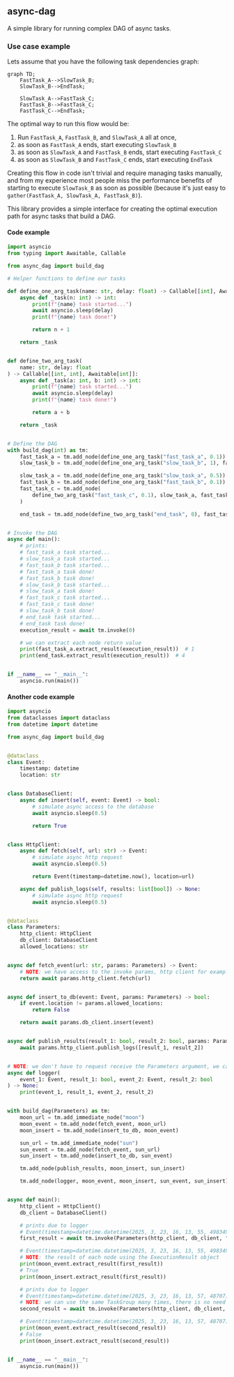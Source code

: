 async-dag
---
A simple library for running complex DAG of async tasks.

### Use case example

Lets assume that you have the following task dependencies graph:
```mermaid
graph TD;
    FastTask_A-->SlowTask_B;
    SlowTask_B-->EndTask;

    SlowTask_A-->FastTask_C;
    FastTask_B-->FastTask_C;
    FastTask_C-->EndTask;
```

The optimal way to run this flow would be:

1) Run `FastTask_A`, `FastTask_B`, and `SlowTask_A` all at once,
2) as soon as `FastTask_A` ends, start executing `SlowTask_B`
3) as soon as `SlowTask_A` and `FastTask_B` ends, start executing `FastTask_C`
4) as soon as `SlowTask_B` and `FastTask_C` ends, start executing `EndTask`

Creating this flow in code isn't trivial and require managing tasks manually, and from my experience most people miss the performance benefits of starting to execute `SlowTask_B` as soon as possible
(because it's just easy to `gather(FastTask_A, SlowTask_A, FastTask_B)`).

This library provides a simple interface for creating the optimal execution path for async tasks that build a DAG.

#### Code example
```python
import asyncio
from typing import Awaitable, Callable

from async_dag import build_dag

# Helper functions to define our tasks

def define_one_arg_task(name: str, delay: float) -> Callable[[int], Awaitable[int]]:
    async def _task(n: int) -> int:
        print(f"{name} task started...")
        await asyncio.sleep(delay)
        print(f"{name} task done!")

        return n + 1

    return _task


def define_two_arg_task(
    name: str, delay: float
) -> Callable[[int, int], Awaitable[int]]:
    async def _task(a: int, b: int) -> int:
        print(f"{name} task started...")
        await asyncio.sleep(delay)
        print(f"{name} task done!")

        return a + b

    return _task


# Define the DAG
with build_dag(int) as tm:
    fast_task_a = tm.add_node(define_one_arg_task("fast_task_a", 0.1))
    slow_task_b = tm.add_node(define_one_arg_task("slow_task_b", 1), fast_task_a)

    slow_task_a = tm.add_node(define_one_arg_task("slow_task_a", 0.5))
    fast_task_b = tm.add_node(define_one_arg_task("fast_task_b", 0.1))
    fast_task_c = tm.add_node(
        define_two_arg_task("fast_task_c", 0.1), slow_task_a, fast_task_b
    )

    end_task = tm.add_node(define_two_arg_task("end_task", 0), fast_task_c, slow_task_b)


# Invoke the DAG
async def main():
    # prints:
    # fast_task_a task started...
    # slow_task_a task started...
    # fast_task_b task started...
    # fast_task_a task done!
    # fast_task_b task done!
    # slow_task_b task started...
    # slow_task_a task done!
    # fast_task_c task started...
    # fast_task_c task done!
    # slow_task_b task done!
    # end_task task started...
    # end_task task done!
    execution_result = await tm.invoke(0)

    # we can extract each node return value
    print(fast_task_a.extract_result(execution_result))  # 1
    print(end_task.extract_result(execution_result))  # 4


if __name__ == "__main__":
    asyncio.run(main())
```

#### Another code example

```python
import asyncio
from dataclasses import dataclass
from datetime import datetime

from async_dag import build_dag


@dataclass
class Event:
    timestamp: datetime
    location: str


class DatabaseClient:
    async def insert(self, event: Event) -> bool:
        # simulate async access to the database
        await asyncio.sleep(0.5)

        return True


class HttpClient:
    async def fetch(self, url: str) -> Event:
        # simulate async http request
        await asyncio.sleep(0.5)

        return Event(timestamp=datetime.now(), location=url)

    async def publish_logs(self, results: list[bool]) -> None:
        # simulate async http request
        await asyncio.sleep(0.5)


@dataclass
class Parameters:
    http_client: HttpClient
    db_client: DatabaseClient
    allowed_locations: str


async def fetch_event(url: str, params: Parameters) -> Event:
    # NOTE: we have access to the invoke params, http client for example
    return await params.http_client.fetch(url)


async def insert_to_db(event: Event, params: Parameters) -> bool:
    if event.location != params.allowed_locations:
        return False

    return await params.db_client.insert(event)


async def publish_results(result_1: bool, result_2: bool, params: Parameters) -> None:
    await params.http_client.publish_logs([result_1, result_2])


# NOTE: we don't have to request receive the Parameters argument, we can also request nodes that are not in the last batch
async def logger(
    event_1: Event, result_1: bool, event_2: Event, result_2: bool
) -> None:
    print(event_1, result_1, event_2, result_2)


with build_dag(Parameters) as tm:
    moon_url = tm.add_immediate_node("moon")
    moon_event = tm.add_node(fetch_event, moon_url)
    moon_insert = tm.add_node(insert_to_db, moon_event)

    sun_url = tm.add_immediate_node("sun")
    sun_event = tm.add_node(fetch_event, sun_url)
    sun_insert = tm.add_node(insert_to_db, sun_event)

    tm.add_node(publish_results, moon_insert, sun_insert)

    tm.add_node(logger, moon_event, moon_insert, sun_event, sun_insert)


async def main():
    http_client = HttpClient()
    db_client = DatabaseClient()

    # prints due to logger
    # Event(timestamp=datetime.datetime(2025, 3, 23, 16, 13, 55, 498349), location='moon') True Event(timestamp=datetime.datetime(2025, 3, 23, 16, 13, 55, 498361), location='sun') False
    first_result = await tm.invoke(Parameters(http_client, db_client, "moon"))

    # Event(timestamp=datetime.datetime(2025, 3, 23, 16, 13, 55, 498349), location='moon')
    # NOTE: the result of each node using the ExecutionResult object
    print(moon_event.extract_result(first_result))
    # True
    print(moon_insert.extract_result(first_result))

    # prints due to logger
    # Event(timestamp=datetime.datetime(2025, 3, 23, 16, 13, 57, 48707), location='moon') False Event(timestamp=datetime.datetime(2025, 3, 23, 16, 13, 57, 48717), location='sun') True
    # NOTE: we can use the same TaskGroup many times, there is no need to rebuild the DAG
    second_result = await tm.invoke(Parameters(http_client, db_client, "sun"))

    # Event(timestamp=datetime.datetime(2025, 3, 23, 16, 13, 57, 48707), location='moon')
    print(moon_event.extract_result(second_result))
    # False
    print(moon_insert.extract_result(second_result))


if __name__ == "__main__":
    asyncio.run(main())
```
